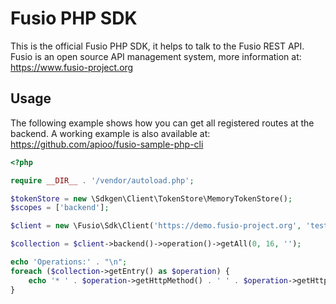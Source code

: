 
# Fusio PHP SDK

This is the official Fusio PHP SDK, it helps to talk to the Fusio REST API.
Fusio is an open source API management system, more information at:
https://www.fusio-project.org

## Usage

The following example shows how you can get all registered routes at the backend.
A working example is also available at: https://github.com/apioo/fusio-sample-php-cli

```php
<?php

require __DIR__ . '/vendor/autoload.php';

$tokenStore = new \Sdkgen\Client\TokenStore\MemoryTokenStore();
$scopes = ['backend'];

$client = new \Fusio\Sdk\Client('https://demo.fusio-project.org', 'test', 'FRsNh1zKCXlB', $scopes, $tokenStore);

$collection = $client->backend()->operation()->getAll(0, 16, '');

echo 'Operations:' . "\n";
foreach ($collection->getEntry() as $operation) {
    echo '* ' . $operation->getHttpMethod() . ' ' . $operation->getHttpPath() . "\n";
}

```
